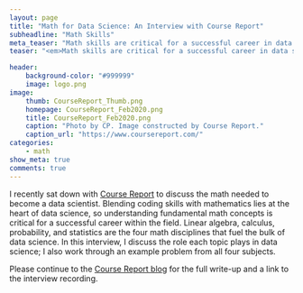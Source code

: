 ```yaml
---
layout: page
title: "Math for Data Science: An Interview with Course Report"
subheadline: "Math Skills"
meta_teaser: "Math skills are critical for a successful career in data science. Find out why in this interview with Course Report."
teaser: "<em>Math skills are critical for a successful career in data science. Find out why in this interview with Course Report.</em>"

header:
    background-color: "#999999"
    image: logo.png
image:
    thumb: CourseReport_Thumb.png
    homepage: CourseReport_Feb2020.png
    title: CourseReport_Feb2020.png
    caption: "Photo by CP. Image constructed by Course Report."
    caption_url: "https://www.coursereport.com/"
categories:
    - math
show_meta: true
comments: true
---
```

<!--more-->


I recently sat down with [Course Report][1] to discuss the math needed to become a data scientist.  Blending coding skills with mathematics lies at the heart of data science, so understanding fundamental math concepts is critical for a successful career within the field.  Linear algebra, calculus, probability, and statistics are the four math disciplines that fuel the bulk of data science.  In this interview, I discuss the role each topic plays in data science; I also work through an example problem from all four subjects.


Please continue to the [Course Report blog][2] for the full write-up and a link to the interview recording.


[1]: https://www.coursereport.com/
[2]: https://www.coursereport.com/blog/math-for-data-science-with-metis